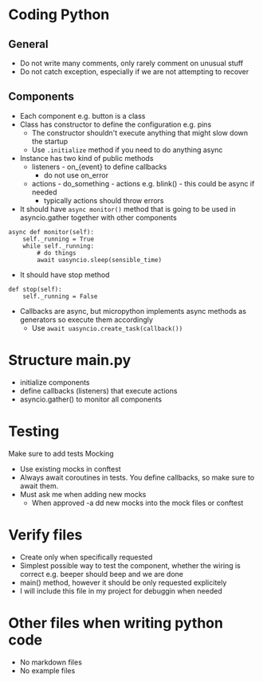 # Coding Python
## General
- Do not write many comments, only rarely comment on unusual stuff
- Do not catch exception, especially if we are not attempting to recover

## Components
- Each component e.g. button is a class
- Class has constructor to define the configuration e.g. pins
    - The constructor shouldn't execute anything that might slow down the startup
    - Use `.initialize` method if you need to do anything async
- Instance has two kind of public methods
    - listeners - on_{event} to define callbacks
        - do not use on_error 
    - actions - do_something - actions e.g. blink() - this could be async if needed
        - typically actions should throw errors
- It should have `async monitor()` method that is going to be used in asyncio.gather together with other components

```
async def monitor(self):
    self._running = True
    while self._running:
        # do things
        await uasyncio.sleep(sensible_time)
```

- It should have stop method

```
def stop(self):
    self._running = False
```                

- Callbacks are async, but micropython implements async methods as generators so execute them accordingly
    -  Use `await uasyncio.create_task(callback())`


# Structure main.py

- initialize components
- define callbacks (listeners) that execute actions
- asyncio.gather() to monitor all components


# Testing
Make sure to add tests
Mocking
- Use existing mocks in conftest
- Always await coroutines in tests. You define callbacks, so make sure to await them.
- Must ask me when adding new mocks
    - When approved -a dd new mocks into the mock files or conftest

# Verify files
- Create only when specifically requested
- Simplest possible way to test the component, whether the wiring is correct e.g. beeper should beep and we are done
- main() method, however it should be only requested explicitely
- I will include this file in my project for debuggin when needed


# Other files when writing python code
- No markdown files
- No example files